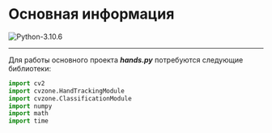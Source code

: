 # Основная информация

![Python-3.10.6](https://img.shields.io/badge/Python-v3.10.6-blue?style=for-the-badge)

---

Для работы основного проекта ***hands.py*** потребуются следующие библиотеки: 

```python
import cv2
import cvzone.HandTrackingModule
import cvzone.ClassificationModule
import numpy
import math
import time
```

